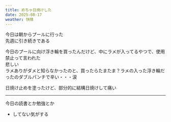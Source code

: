 ```yaml
---
title: めちゃ日焼けした
date: 2025-08-17
weather: 快晴
---
```

今日は朝からプールに行った  
先週に引き続きである

今日のプールに向け浮き輪を買ったんだけど、中にラメが入ってるやつで、使用禁止って言われた  
悲しい  
ラメありがダメと知らなかったのと、買ったらたまたま？ラメの入った浮き輪だったのダブルパンチで辛い・・・涙

日焼け止めを塗ったけど、部分的に結構日焼けして痛い

---

今日の読書とか勉強とか
- してない気がする
